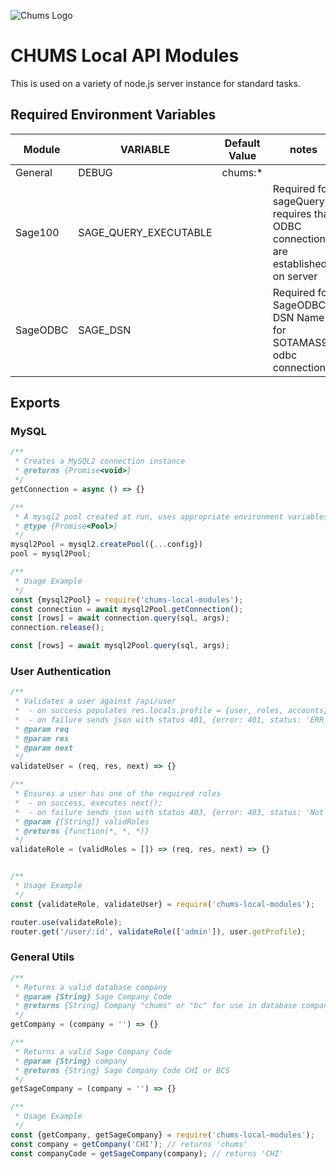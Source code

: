 ![Chums Logo](https://intranet.chums.com/images/chums/chums-badge-120x120.png)
# CHUMS Local API Modules
This is used on a variety of node.js server instance for standard tasks.

## Required Environment Variables
Module | VARIABLE | Default Value | notes
--- | --- | --- | ---
General | DEBUG | chums:*
Sage100 | SAGE_QUERY_EXECUTABLE | | Required for sageQuery, requires that ODBC connections are established on server
SageODBC | SAGE_DSN | | Required for SageODBC, DSN Name for SOTAMAS90 odbc connection


## Exports
### MySQL
```javascript
/**
 * Creates a MySQL2 connection instance
 * @returns {Promise<void>}
 */
getConnection = async () => {}

/**
 * A mysql2 pool created at run, uses appropriate environment variables 
 * @type {Promise<Pool>}
 */
mysql2Pool = mysql2.createPool({...config})
pool = mysql2Pool;

/**
 * Usage Example
 */
const {mysql2Pool} = require('chums-local-modules');
const connection = await mysql2Pool.getConnection();
const [rows] = await connection.query(sql, args);
connection.release();

const [rows] = await mysql2Pool.query(sql, args);

```

### User Authentication
```javascript
/**
 * Validates a user against /api/user
 *  - on success populates res.locals.profile = {user, roles, accounts}
 *  - on failure sends json with status 401, {error: 401, status: 'ERR_NOT_AUTHORIZED'}
 * @param req
 * @param res
 * @param next
 */
validateUser = (req, res, next) => {}

/**
 * Ensures a user has one of the required roles
 *  - on success, executes next();
 *  - on failure sends json with status 403, {error: 403, status: 'Not Authorized'}
 * @param {[String]} validRoles
 * @returns {function(*, *, *)}
 */
validateRole = (validRoles = []) => (req, res, next) => {}


/**
 * Usage Example
 */
const {validateRole, validateUser} = require('chums-local-modules');

router.use(validateRole);
router.get('/user/:id', validateRole(['admin']), user.getProfile);
```
    
### General Utils
```javascript
/**
 * Returns a valid database company
 * @param {String} Sage Company Code
 * @returns {String} Company "chums" or "bc" for use in database company fields
 */
getCompany = (company = '') => {}

/**
 * Returns a valid Sage Company Code
 * @param {String} company
 * @returns {String} Sage Company Code CHI or BCS
 */
getSageCompany = (company = '') => {}

/**
 * Usage Example
 */
const {getCompany, getSageCompany} = require('chums-local-modules');
const company = getCompany('CHI'); // returns 'chums'
const companyCode = getSageCompany(company); // returns 'CHI'
```
